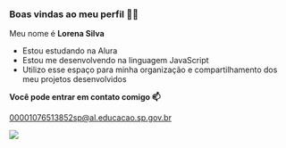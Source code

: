 ### Boas vindas ao meu perfil 💙💙


Meu nome é **Lorena Silva** 

- Estou estudando na Alura
- Estou me desenvolvendo na linguagem JavaScript
- Utilizo esse espaço para minha organização e compartilhamento dos meu projetos desenvolvidos

 **Você pode entrar em contato comigo 📫**

 00001076513852sp@al.educacao.sp.gov.br

![](https://media1.tenor.com/m/Ypf2ZEpivo8AAAAC/h%C4%B1-oyled%C4%B1r.gif)
